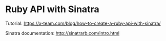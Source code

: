 # Ruby API with Sinatra

Tutorial: https://x-team.com/blog/how-to-create-a-ruby-api-with-sinatra/

Sinatra documentation: http://sinatrarb.com/intro.html
